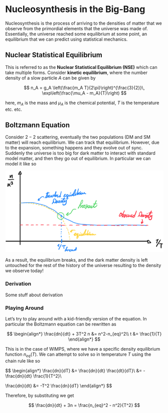 # Nucleosynthesis in the Big-Bang

Nucleosynthesis is the process of arriving to the densities of matter that we observe from the primordial elements that the universe was made of. Essentially, the universe reached some equilibrium at some point, an equilibrium that we can predict using statistical mechanics. 

## Nuclear Statistical Equilibrium

This is referred to as the **Nuclear Statistical Equilibrium (NSE)** which can take multiple forms. Consider **kinetic equilibrium**, where the number density of a slow particle $A$ can be given by

$$
n_A = g_A \left(\frac{m_A T}{2\pi}\right)^{\frac{3}{2}}\, \exp\left(\frac{\mu_A - m_A}{T}\right)
$$


here, $m_A$ is the mass and $\mu_A$ is the chemical potential, $T$ is the temperature etc. etc.



## Boltzmann Equation

Consider $2-2$ scattering, eventually the two populations (DM and SM matter) will reach equilibrium. We can track that equilibrium. However, due to the expansion, something happens and they evolve out of sync. Suddenly the universe is too big for dark matter to interact with standard model matter, and then they go out of equilibrium. In particular we can model it like so

![image-20221013002808455](Nucleosynthesis.assets/image-20221013002808455.png)

As a result, the equilibrium breaks, and the dark matter density is left untouched for the rest of the history of the universe resulting to the density we observe today!



### Derivation

Some stuff about derivation



### Playing Around

Let’s try to play around with a kid-friendly version of the equation. In particular the Boltzmann equation can be rewritten as


$$
\begin{align*}
\frac{dn}{dt} + 3T^2 n &= n^2-n_{eq}^2\\
t &= \frac{1}{T}
\end{align*}
$$


This is in the case of WIMPS, where we have a specific density equilibrium function $n_{eq}(T)$. We can attempt to solve so in temperature $T$ using the chain rule like so


$$
\begin{align*}
\frac{dn}{dT} &= \frac{dn}{dt} \frac{dt}{dT}\\
&= -\frac{dn}{dt} \frac{1}{T^2}\\

\frac{dn}{dt} &= -T^2 \frac{dn}{dT}
\end{align*}
$$


Therefore, by substituting we get


$$
\frac{dn}{dt} + 3n = \frac{n_{eq}^2 - n^2}{T^2}
$$


